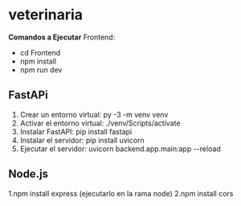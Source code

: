 # veterinaria
**Comandos a Ejecutar**
Frontend:
  - cd Frontend
  - npm install
  - npm run dev


## FastAPi
1. Crear un entorno virtual: py -3 -m venv venv
2. Activar el entorno virtual: ./venv/Scripts/activate
3. Instalar FastAPI: pip install fastapi
4. Instalar el servidor: pip install uvicorn
5. Ejecutar el servidor: uvicorn backend.app.main:app --reload

## Node.js

1.npm install express (ejecutarlo en la rama node)
2.npm install cors


